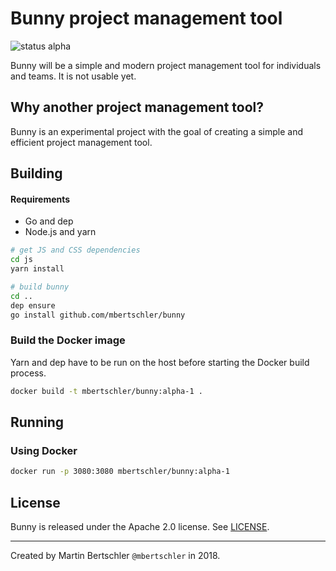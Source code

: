 Bunny project management tool
=============================
![status alpha](https://img.shields.io/badge/status-alpha-red.svg)

Bunny will be a simple and modern project management tool for individuals
and teams. It is not usable yet.

Why another project management tool?
------------------------------------
Bunny is an experimental project with the goal of creating a simple and
efficient project management tool.

Building
--------

#### Requirements
- Go and dep
- Node.js and yarn

```bash
# get JS and CSS dependencies
cd js
yarn install

# build bunny
cd ..
dep ensure
go install github.com/mbertschler/bunny
```

### Build the Docker image

Yarn and dep have to be run on the host before starting the Docker
build process. 

```bash
docker build -t mbertschler/bunny:alpha-1 .
```

Running
-------

### Using Docker

```bash
docker run -p 3080:3080 mbertschler/bunny:alpha-1
```

License
-------
Bunny is released under the Apache 2.0 license. See [LICENSE](LICENSE).

--------------

Created by  Martin Bertschler `@mbertschler` in 2018.